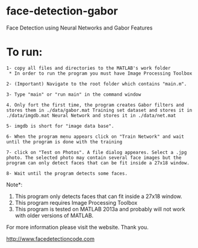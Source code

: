 # face-detection-gabor
Face Detection using Neural Networks and Gabor Features

# To run:

    1- copy all files and directories to the MATLAB's work folder
     * In order to run the program you must have Image Processing Toolbox

	2- (Important) Navigate to the root folder which contains "main.m".

    3- Type "main" or "run main" in the command window

	4. Only fort the first time, the program creates Gabor filters and stores them in ./data/gabor.mat Training set dataset and stores it in ./data/imgdb.mat Neural Network and stores it in ./data/net.mat
		
	5- imgdb is short for "image data base".
	
    6- When the program menu appears click on "Train Network" and wait until the program is done with the training

    7- click on "Test on Photos". A file dialog appeares. Select a .jpg photo. The selected photo may contain several face images but the program can only detect faces that can be fit inside a 27x18 window.
    
    8- Wait until the program detects some faces.

Note*:
1) This program only detects faces that can fit inside a 27x18 window.
2) This program requires Image Processing Toolbox
3) This program is tested on MATLAB 2013a and probably will not work with
   older versions of MATLAB.   
	
For more information please visit the website. Thank you.

http://www.facedetectioncode.com